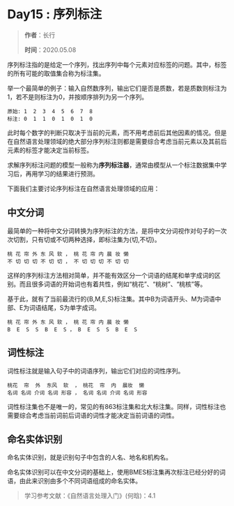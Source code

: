 # Day15 : 序列标注

> **作者**：长行
>
> **时间**：2020.05.08

序列标注指的是给定一个序列，找出序列中每个元素对应标签的问题。其中，标签的所有可能的取值集合称为标注集。

举一个最简单的例子：输入自然数序列，输出它们是否是质数，若是质数则标注为1，若不是则标注为0，并按顺序排列为另一个序列。

```
原始: 1  2  3  4  5  6  7  8
标注: 0  1  1  0  1  0  1  0
```

此时每个数字的判断只取决于当前的元素，而不用考虑前后其他因素的情况。但是在自然语言处理领域的绝大部分序列标注则都是需要综合考虑当前元素以及其前后元素的标签才能决定当前标签。

求解序列标注问题的模型一般称为**序列标注器**，通常由模型从一个标注数据集中学习后，再用学习的结果进行预测。

下面我们主要讨论序列标注在自然语言处理领域的应用：

## 中文分词

最简单的一种将中文分词转换为序列标注的方法，是将中文分词视作对句子的一次次切割，只有切或不切两种选择，即标注集为{切,不切}。

```
桃 花 帘 外 东 风 软 ， 桃 花 帘 内 晨 妆 懒
不 切 切 切 不 切 切 ， 不 切 切 切 不 切 切
```

这样的序列标注方法相对简单，并不能有效区分一个词语的结尾和单字成词的区别。而且很多词语的开始词也有着共性，例如“桃花”、“桃树”、“桃核”等。

基于此，就有了当前最流行的{B,M,E,S}标注集。其中B为词语开头、M为词语中部、E为词语结尾，S为单字成词。

```
桃 花 帘 外 东 风 软 ， 桃 花 帘 内 晨 妆 懒
B  E  S  S  B  E  S ， B  E  S  S  B  E  S
```

## 词性标注
词性标注就是输入句子中的词语序列，输出它们对应的词性序列。

```
桃花  帘  外  东风  软  ， 桃花  帘  内  晨妆  懒
名词 名词 介词 名词 形容 ， 名词 名词 介词 名词 形容
```

词性标注集也不是唯一的，常见的有863标注集和北大标注集。同样，词性标注也需要综合考虑当前词前后词语的词性才能决定当前词语的词性。

## 命名实体识别

命名实体识别，就是识别句子中包含的人名、地名和机构名。

命名实体识别可以在中文分词的基础上，使用BMES标注集再次标注已经分好的词语，由此来识别由多个不同词语组成的命名实体。

>学习参考文献：《自然语言处理入门》(何晗)：4.1